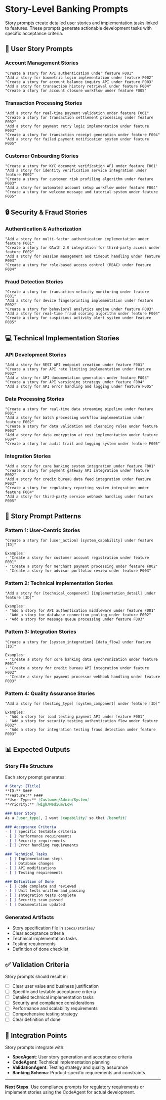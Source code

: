 # Story-Level Banking Prompts

Story prompts create detailed user stories and implementation tasks linked to features. These prompts generate actionable development tasks with specific acceptance criteria.

## 👤 User Story Prompts

### Account Management Stories
```
"Create a story for API authentication under feature F001"
"Add a story for biometric login implementation under feature F002"
"Create a story for account balance inquiry API under feature F003"
"Add a story for transaction history retrieval under feature F004"
"Create a story for account closure workflow under feature F005"
```

### Transaction Processing Stories
```
"Add a story for real-time payment validation under feature F001"
"Create a story for transaction settlement processing under feature F002"
"Add a story for payment retry logic implementation under feature F003"
"Create a story for transaction receipt generation under feature F004"
"Add a story for failed payment notification system under feature F005"
```

### Customer Onboarding Stories
```
"Create a story for KYC document verification API under feature F001"
"Add a story for identity verification service integration under feature F002"
"Create a story for customer risk profiling algorithm under feature F003"
"Add a story for automated account setup workflow under feature F004"
"Create a story for welcome message and tutorial system under feature F005"
```

## 🔒 Security & Fraud Stories

### Authentication & Authorization
```
"Add a story for multi-factor authentication implementation under feature F001"
"Create a story for OAuth 2.0 integration for third-party access under feature F002"
"Add a story for session management and timeout handling under feature F003"
"Create a story for role-based access control (RBAC) under feature F004"
```

### Fraud Detection Stories
```
"Create a story for transaction velocity monitoring under feature F001"
"Add a story for device fingerprinting implementation under feature F002"
"Create a story for behavioral analytics engine under feature F003"
"Add a story for real-time fraud scoring algorithm under feature F004"
"Create a story for suspicious activity alert system under feature F005"
```

## 💻 Technical Implementation Stories

### API Development Stories
```
"Add a story for REST API endpoint creation under feature F001"
"Create a story for API rate limiting implementation under feature F002"
"Add a story for API documentation generation under feature F003"
"Create a story for API versioning strategy under feature F004"
"Add a story for API error handling and logging under feature F005"
```

### Data Processing Stories
```
"Create a story for real-time data streaming pipeline under feature F001"
"Add a story for batch processing workflow implementation under feature F002"
"Create a story for data validation and cleansing rules under feature F003"
"Add a story for data encryption at rest implementation under feature F004"
"Create a story for audit trail and logging system under feature F005"
```

### Integration Stories
```
"Add a story for core banking system integration under feature F001"
"Create a story for payment gateway API integration under feature F002"
"Add a story for credit bureau data feed integration under feature F003"
"Create a story for regulatory reporting system integration under feature F004"
"Add a story for third-party service webhook handling under feature F005"
```

## 🎯 Story Prompt Patterns

### Pattern 1: User-Centric Stories
```
"Create a story for [user_action] [system_capability] under feature [ID]"

Examples:
- "Create a story for customer account registration under feature F001"
- "Create a story for merchant payment processing under feature F002"
- "Create a story for advisor portfolio review under feature F003"
```

### Pattern 2: Technical Implementation Stories
```
"Add a story for [technical_component] [implementation_detail] under feature [ID]"

Examples:
- "Add a story for API authentication middleware under feature F001"
- "Add a story for database connection pooling under feature F002"
- "Add a story for message queue processing under feature F003"
```

### Pattern 3: Integration Stories
```
"Create a story for [system_integration] [data_flow] under feature [ID]"

Examples:
- "Create a story for core banking data synchronization under feature F001"
- "Create a story for credit bureau API integration under feature F002"
- "Create a story for payment processor webhook handling under feature F003"
```

### Pattern 4: Quality Assurance Stories
```
"Add a story for [testing_type] [system_component] under feature [ID]"

Examples:
- "Add a story for load testing payment API under feature F001"
- "Add a story for security testing authentication flow under feature F002"
- "Add a story for integration testing fraud detection under feature F003"
```

## 📊 Expected Outputs

### Story File Structure
Each story prompt generates:
```markdown
# Story: [Title]
**ID:** S###
**Feature:** F###
**User Type:** [Customer/Admin/System]
**Priority:** [High/Medium/Low]

### User Story
As a [user_type], I want [capability] so that [benefit]

### Acceptance Criteria
- [ ] Specific testable criteria
- [ ] Performance requirements
- [ ] Security requirements
- [ ] Error handling requirements

### Technical Tasks
- [ ] Implementation steps
- [ ] Database changes
- [ ] API modifications
- [ ] Testing requirements

### Definition of Done
- [ ] Code complete and reviewed
- [ ] Unit tests written and passing
- [ ] Integration tests complete
- [ ] Security scan passed
- [ ] Documentation updated
```

### Generated Artifacts
- Story specification file in `specs/stories/`
- Clear acceptance criteria
- Technical implementation tasks
- Testing requirements
- Definition of done checklist

## ✅ Validation Criteria

Story prompts should result in:
- [ ] Clear user value and business justification
- [ ] Specific and testable acceptance criteria
- [ ] Detailed technical implementation tasks
- [ ] Security and compliance considerations
- [ ] Performance and scalability requirements
- [ ] Comprehensive testing strategy
- [ ] Clear definition of done

## 🔗 Integration Points

Story prompts integrate with:
- **SpecAgent**: User story generation and acceptance criteria
- **CodeAgent**: Technical implementation planning
- **ValidationAgent**: Testing strategy and quality assurance
- **Banking Schema**: Product-specific requirements and constraints

---

**Next Steps**: Use compliance prompts for regulatory requirements or implement stories using the CodeAgent for actual development.